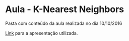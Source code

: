 # Aula - K-Nearest Neighbors

Pasta com conteúdo da aula realizada no dia 10/10/2016

[Link](https://drive.google.com/open?id=1J_r65zRQLHe1Qww61qJXKfuHrHGv2xBMMdEOJaVv_a8) para a apresentação utilizada.
